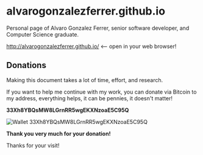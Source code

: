 # alvarogonzalezferrer.github.io

Personal page of Alvaro Gonzalez Ferrer, senior software developer, and Computer Science graduate.

http://alvarogonzalezferrer.github.io/  <-- open in your web browser!

## Donations

Making this document takes a lot of time, effort, and research.

If you want to help me continue with my work, you can donate via Bitcoin to my address, everything helps, it can be pennies, it doesn't matter!

**33Xh8YBQsMW8LGrnRR5wgEKXNzoaE5C95Q**

![Wallet 33Xh8YBQsMW8LGrnRR5wgEKXNzoaE5C95Q](support_files/btc/wallet.png)

**Thank you very much for your donation!**

Thanks for your visit!
